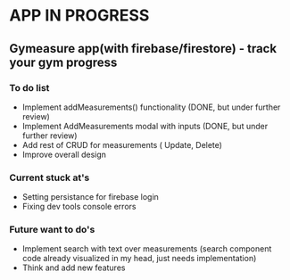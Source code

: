 # APP IN PROGRESS

## Gymeasure app(with firebase/firestore) - track your gym progress

### To do list
- Implement addMeasurements() functionality (DONE, but under further review)
- Implement AddMeasurements modal with inputs (DONE, but under further review)
- Add rest of CRUD for measurements ( Update, Delete)
- Improve overall design

### Current stuck at's
- Setting persistance for firebase login
- Fixing dev tools console errors

### Future want to do's
- Implement search with text over measurements (search component code already visualized in my head, just needs implementation)
- Think and add new features